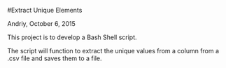 #Extract Unique Elements

Andriy, October 6, 2015

This project is to develop a Bash Shell script.

The script will function to extract the unique values from a column from a .csv file and saves them to a file.
